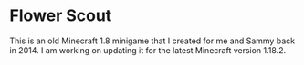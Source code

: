 # Flower Scout
This is an old Minecraft 1.8 minigame that I created for me and Sammy back in 2014. I am working on updating it for the latest Minecraft version 1.18.2.
